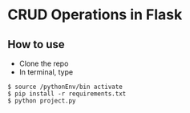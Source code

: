 # CRUD Operations in Flask

## How to use
  * Clone the repo
  * In terminal, type

```
$ source /pythonEnv/bin activate
$ pip install -r requirements.txt
$ python project.py
```